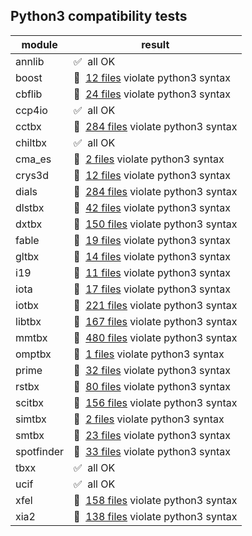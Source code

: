 ## Python3 compatibility tests

module | result
--- | ---
annlib | :white_check_mark:&nbsp; all OK
boost | :red_circle:&nbsp; [12 files](boost.log) violate python3 syntax
cbflib | :red_circle:&nbsp; [24 files](cbflib.log) violate python3 syntax
ccp4io | :white_check_mark:&nbsp; all OK
cctbx | :red_circle:&nbsp; [284 files](cctbx.log) violate python3 syntax
chiltbx | :white_check_mark:&nbsp; all OK
cma_es | :red_circle:&nbsp; [2 files](cma_es.log) violate python3 syntax
crys3d | :red_circle:&nbsp; [12 files](crys3d.log) violate python3 syntax
dials | :red_circle:&nbsp; [284 files](dials.log) violate python3 syntax
dlstbx | :red_circle:&nbsp; [42 files](dlstbx.log) violate python3 syntax
dxtbx | :red_circle:&nbsp; [150 files](dxtbx.log) violate python3 syntax
fable | :red_circle:&nbsp; [19 files](fable.log) violate python3 syntax
gltbx | :red_circle:&nbsp; [14 files](gltbx.log) violate python3 syntax
i19 | :red_circle:&nbsp; [11 files](i19.log) violate python3 syntax
iota | :red_circle:&nbsp; [17 files](iota.log) violate python3 syntax
iotbx | :red_circle:&nbsp; [221 files](iotbx.log) violate python3 syntax
libtbx | :red_circle:&nbsp; [167 files](libtbx.log) violate python3 syntax
mmtbx | :red_circle:&nbsp; [480 files](mmtbx.log) violate python3 syntax
omptbx | :red_circle:&nbsp; [1 files](omptbx.log) violate python3 syntax
prime | :red_circle:&nbsp; [32 files](prime.log) violate python3 syntax
rstbx | :red_circle:&nbsp; [80 files](rstbx.log) violate python3 syntax
scitbx | :red_circle:&nbsp; [156 files](scitbx.log) violate python3 syntax
simtbx | :red_circle:&nbsp; [2 files](simtbx.log) violate python3 syntax
smtbx | :red_circle:&nbsp; [23 files](smtbx.log) violate python3 syntax
spotfinder | :red_circle:&nbsp; [33 files](spotfinder.log) violate python3 syntax
tbxx | :white_check_mark:&nbsp; all OK
ucif | :white_check_mark:&nbsp; all OK
xfel | :red_circle:&nbsp; [158 files](xfel.log) violate python3 syntax
xia2 | :red_circle:&nbsp; [138 files](xia2.log) violate python3 syntax
